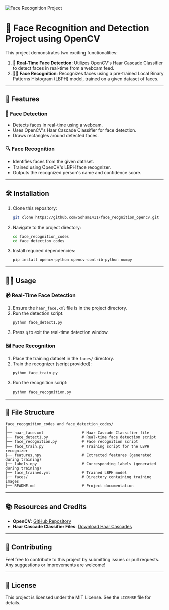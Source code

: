 ![Face Recognition Project](https://files.oaiusercontent.com/file-AkjhCgXFkeJ4SGwJDhoD8D?se=2024-12-18T13%3A17%3A17Z&sp=r&sv=2024-08-04&sr=b&rscc=max-age%3D604800%2C%20immutable%2C%20private&rscd=attachment%3B%20filename%3Da1a06542-8226-4d3f-acb8-ad2359d5b961.webp&sig=799uQpvDQ2WNKew2e4QoloBJ5RaPDokubp0bi09mdsQ%3D)

# 🌟 Face Recognition and Detection Project using OpenCV

This project demonstrates two exciting functionalities:

1. **📸 Real-Time Face Detection**: Utilizes OpenCV's Haar Cascade Classifier to detect faces in real-time from a webcam feed.
2. **🧑‍🎨 Face Recognition**: Recognizes faces using a pre-trained Local Binary Patterns Histogram (LBPH) model, trained on a given dataset of faces.

---

## 🚀 Features

### 🎯 Face Detection
- Detects faces in real-time using a webcam.
- Uses OpenCV's Haar Cascade Classifier for face detection.
- Draws rectangles around detected faces.

### 🔍 Face Recognition
- Identifies faces from the given dataset.
- Trained using OpenCV's LBPH face recognizer.
- Outputs the recognized person's name and confidence score.

---

## 🛠 Installation

1. Clone this repository:
   ```bash
   git clone https://github.com/Soham1411/face_reognition_opencv.git
   ```

2. Navigate to the project directory:
   ```bash
   cd face_recognition_codes
   cd face_detection_codes
   ```

3. Install required dependencies:
   ```bash
   pip install opencv-python opencv-contrib-python numpy
   ```

---

## 🏃‍♂️ Usage

### 📹 Real-Time Face Detection

1. Ensure the `haar_face.xml` file is in the project directory.
2. Run the detection script:
   ```bash
   python face_detect1.py
   ```
3. Press `q` to exit the real-time detection window.

### 🖼 Face Recognition

1. Place the training dataset in the `faces/` directory.
2. Train the recognizer (script provided):
   ```bash
   python face_train.py
   ```
3. Run the recognition script:
   ```bash
   python face_recognition.py
   ```

---

## 📂 File Structure

```
face_recognition_codes and face_detection_codes/
│
├── haar_face.xml                 # Haar Cascade Classifier file
├── face_detect1.py               # Real-time face detection script
├── face_recognition.py           # Face recognition script
├── face_train.py                 # Training script for the LBPH recognizer
├── features.npy                  # Extracted features (generated during training)
├── labels.npy                    # Corresponding labels (generated during training)
├── face_trained.yml              # Trained LBPH model
├── faces/                        # Directory containing training images
├── README.md                     # Project documentation
```

---

## 📚 Resources and Credits

- **OpenCV**: [GitHub Repository](https://github.com/opencv/opencv)
- **Haar Cascade Classifier Files**: [Download Haar Cascades](https://github.com/opencv/opencv/tree/master/data/haarcascades)

---

## 🤝 Contributing

Feel free to contribute to this project by submitting issues or pull requests. Any suggestions or improvements are welcome!

---

## 📜 License

This project is licensed under the MIT License. See the `LICENSE` file for details.
